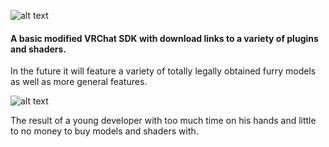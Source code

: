 
![alt text](https://media.discordapp.net/attachments/991794318220210258/996744531527610418/SDK_Panel_Banner.png)

#### A basic modified VRChat SDK with download links to a variety of plugins and shaders. 
In the future it will feature a variety of totally legally obtained furry models as well as more general features.


![alt text](https://media.discordapp.net/attachments/991794318220210258/996745187609034833/2.png)

The result of a young developer with too much time on his hands and little to no money to buy models and shaders with.
